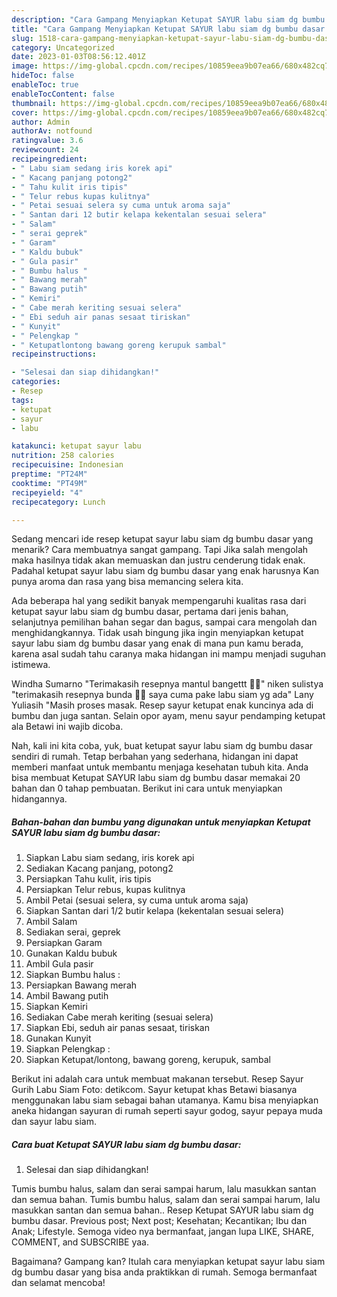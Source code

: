 ```yaml
---
description: "Cara Gampang Menyiapkan Ketupat SAYUR labu siam dg bumbu dasar yang Lezat, Buat Buka Puasa}"
title: "Cara Gampang Menyiapkan Ketupat SAYUR labu siam dg bumbu dasar yang Lezat, Buat Buka Puasa}"
slug: 1518-cara-gampang-menyiapkan-ketupat-sayur-labu-siam-dg-bumbu-dasar-yang-lezat-buat-buka-puasa
category: Uncategorized
date: 2023-01-03T08:56:12.401Z
image: https://img-global.cpcdn.com/recipes/10859eea9b07ea66/680x482cq70/ketupat-sayur-labu-siam-dg-bumbu-dasar-foto-resep-utama.jpg
hideToc: false
enableToc: true
enableTocContent: false
thumbnail: https://img-global.cpcdn.com/recipes/10859eea9b07ea66/680x482cq70/ketupat-sayur-labu-siam-dg-bumbu-dasar-foto-resep-utama.jpg
cover: https://img-global.cpcdn.com/recipes/10859eea9b07ea66/680x482cq70/ketupat-sayur-labu-siam-dg-bumbu-dasar-foto-resep-utama.jpg
author: Admin
authorAv: notfound
ratingvalue: 3.6
reviewcount: 24
recipeingredient:
- " Labu siam sedang iris korek api"
- " Kacang panjang potong2"
- " Tahu kulit iris tipis"
- " Telur rebus kupas kulitnya"
- " Petai sesuai selera sy cuma untuk aroma saja"
- " Santan dari 12 butir kelapa kekentalan sesuai selera"
- " Salam"
- " serai geprek"
- " Garam"
- " Kaldu bubuk"
- " Gula pasir"
- " Bumbu halus "
- " Bawang merah"
- " Bawang putih"
- " Kemiri"
- " Cabe merah keriting sesuai selera"
- " Ebi seduh air panas sesaat tiriskan"
- " Kunyit"
- " Pelengkap "
- " Ketupatlontong bawang goreng kerupuk sambal"
recipeinstructions:

- "Selesai dan siap dihidangkan!"
categories:
- Resep
tags:
- ketupat
- sayur
- labu

katakunci: ketupat sayur labu 
nutrition: 258 calories
recipecuisine: Indonesian
preptime: "PT24M"
cooktime: "PT49M"
recipeyield: "4"
recipecategory: Lunch

---
```



Sedang mencari ide resep ketupat sayur labu siam dg bumbu dasar yang menarik? Cara membuatnya sangat gampang. Tapi Jika salah mengolah maka hasilnya tidak akan memuaskan dan justru cenderung tidak enak. Padahal ketupat sayur labu siam dg bumbu dasar yang enak harusnya Kan punya aroma dan rasa yang bisa memancing selera kita.


Ada beberapa hal yang sedikit banyak mempengaruhi kualitas rasa dari ketupat sayur labu siam dg bumbu dasar, pertama dari jenis bahan, selanjutnya pemilihan bahan segar dan bagus, sampai cara mengolah dan menghidangkannya. Tidak usah bingung jika ingin menyiapkan ketupat sayur labu siam dg bumbu dasar yang enak di mana pun kamu berada, karena asal sudah tahu caranya maka hidangan ini mampu menjadi suguhan istimewa.

Windha Sumarno &#34;Terimakasih resepnya mantul bangettt 🙏😍&#34; niken sulistya &#34;terimakasih resepnya bunda 🙏🏻 saya cuma pake labu siam yg ada&#34; Lany Yuliasih &#34;Masih proses masak. Resep sayur ketupat enak kuncinya ada di bumbu dan juga santan. Selain opor ayam, menu sayur pendamping ketupat ala Betawi ini wajib dicoba.


Nah, kali ini kita coba, yuk, buat ketupat sayur labu siam dg bumbu dasar sendiri di rumah. Tetap berbahan yang sederhana, hidangan ini dapat memberi manfaat untuk membantu menjaga kesehatan tubuh kita. Anda bisa membuat Ketupat SAYUR labu siam dg bumbu dasar memakai 20 bahan dan 0 tahap pembuatan. Berikut ini cara untuk menyiapkan hidangannya.

<!--inarticleads1-->

##### Bahan-bahan dan bumbu yang digunakan untuk menyiapkan Ketupat SAYUR labu siam dg bumbu dasar:

1. Siapkan  Labu siam sedang, iris korek api
1. Sediakan  Kacang panjang, potong2
1. Persiapkan  Tahu kulit, iris tipis
1. Persiapkan  Telur rebus, kupas kulitnya
1. Ambil  Petai (sesuai selera, sy cuma untuk aroma saja)
1. Siapkan  Santan dari 1/2 butir kelapa (kekentalan sesuai selera)
1. Ambil  Salam
1. Sediakan  serai, geprek
1. Persiapkan  Garam
1. Gunakan  Kaldu bubuk
1. Ambil  Gula pasir
1. Siapkan  Bumbu halus :
1. Persiapkan  Bawang merah
1. Ambil  Bawang putih
1. Siapkan  Kemiri
1. Sediakan  Cabe merah keriting (sesuai selera)
1. Siapkan  Ebi, seduh air panas sesaat, tiriskan
1. Gunakan  Kunyit
1. Siapkan  Pelengkap :
1. Siapkan  Ketupat/lontong, bawang goreng, kerupuk, sambal


Berikut ini adalah cara untuk membuat makanan tersebut. Resep Sayur Gurih Labu Siam Foto: detikcom. Sayur ketupat khas Betawi biasanya menggunakan labu siam sebagai bahan utamanya. Kamu bisa menyiapkan aneka hidangan sayuran di rumah seperti sayur godog, sayur pepaya muda dan sayur labu siam. 

<!--inarticleads2-->

##### Cara buat Ketupat SAYUR labu siam dg bumbu dasar:


1. Selesai dan siap dihidangkan!

Tumis bumbu halus, salam dan serai sampai harum, lalu masukkan santan dan semua bahan. Tumis bumbu halus, salam dan serai sampai harum, lalu masukkan santan dan semua bahan.. Resep Ketupat SAYUR labu siam dg bumbu dasar. Previous post; Next post; Kesehatan; Kecantikan; Ibu dan Anak; Lifestyle. Semoga video nya bermanfaat, jangan lupa LIKE, SHARE, COMMENT, and SUBSCRIBE yaa. 

Bagaimana? Gampang kan? Itulah cara menyiapkan ketupat sayur labu siam dg bumbu dasar yang bisa anda praktikkan di rumah. Semoga bermanfaat dan selamat mencoba!
